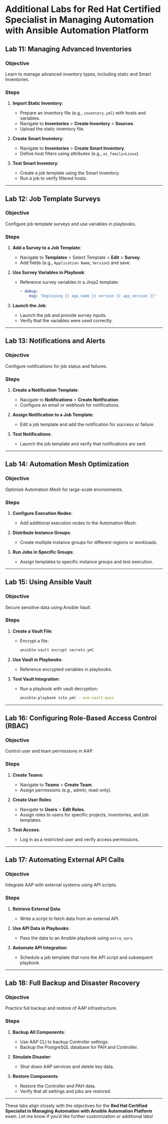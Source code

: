 # Additional Labs for Red Hat Certified Specialist in Managing Automation with Ansible Automation Platform

## **Lab 11: Managing Advanced Inventories**

### Objective
Learn to manage advanced inventory types, including static and Smart Inventories.

### Steps
1. **Import Static Inventory**:
   - Prepare an inventory file (e.g., `inventory.yml`) with hosts and variables.
   - Navigate to **Inventories** > **Create Inventory** > **Sources**.
   - Upload the static inventory file.

2. **Create Smart Inventory**:
   - Navigate to **Inventories** > **Create Smart Inventory**.
   - Define host filters using attributes (e.g., `os_family=Linux`).

3. **Test Smart Inventory**:
   - Create a job template using the Smart Inventory.
   - Run a job to verify filtered hosts.

---

## **Lab 12: Job Template Surveys**

### Objective
Configure job template surveys and use variables in playbooks.

### Steps
1. **Add a Survey to a Job Template**:
   - Navigate to **Templates** > Select Template > **Edit** > **Survey**.
   - Add fields (e.g., `Application Name`, `Version`) and save.

2. **Use Survey Variables in Playbook**:
   - Reference survey variables in a Jinja2 template:
     ```yaml
     - debug:
         msg: "Deploying {{ app_name }} version {{ app_version }}"
     ```

3. **Launch the Job**:
   - Launch the job and provide survey inputs.
   - Verify that the variables were used correctly.

---

## **Lab 13: Notifications and Alerts**

### Objective
Configure notifications for job status and failures.

### Steps
1. **Create a Notification Template**:
   - Navigate to **Notifications** > **Create Notification**.
   - Configure an email or webhook for notifications.

2. **Assign Notification to a Job Template**:
   - Edit a job template and add the notification for success or failure.

3. **Test Notifications**:
   - Launch the job template and verify that notifications are sent.

---

## **Lab 14: Automation Mesh Optimization**

### Objective
Optimize Automation Mesh for large-scale environments.

### Steps
1. **Configure Execution Nodes**:
   - Add additional execution nodes to the Automation Mesh.

2. **Distribute Instance Groups**:
   - Create multiple instance groups for different regions or workloads.

3. **Run Jobs in Specific Groups**:
   - Assign templates to specific instance groups and test execution.

---

## **Lab 15: Using Ansible Vault**

### Objective
Secure sensitive data using Ansible Vault.

### Steps
1. **Create a Vault File**:
   - Encrypt a file:
     ```bash
     ansible-vault encrypt secrets.yml
     ```

2. **Use Vault in Playbooks**:
   - Reference encrypted variables in playbooks.

3. **Test Vault Integration**:
   - Run a playbook with vault decryption:
     ```bash
     ansible-playbook site.yml --ask-vault-pass
     ```

---

## **Lab 16: Configuring Role-Based Access Control (RBAC)**

### Objective
Control user and team permissions in AAP.

### Steps
1. **Create Teams**:
   - Navigate to **Teams** > **Create Team**.
   - Assign permissions (e.g., admin, read-only).

2. **Create User Roles**:
   - Navigate to **Users** > **Edit Roles**.
   - Assign roles to users for specific projects, inventories, and job templates.

3. **Test Access**:
   - Log in as a restricted user and verify access permissions.

---

## **Lab 17: Automating External API Calls**

### Objective
Integrate AAP with external systems using API scripts.

### Steps
1. **Retrieve External Data**:
   - Write a script to fetch data from an external API.

2. **Use API Data in Playbooks**:
   - Pass the data to an Ansible playbook using `extra_vars`.

3. **Automate API Integration**:
   - Schedule a job template that runs the API script and subsequent playbook.

---

## **Lab 18: Full Backup and Disaster Recovery**

### Objective
Practice full backup and restore of AAP infrastructure.

### Steps
1. **Backup All Components**:
   - Use AAP CLI to backup Controller settings.
   - Backup the PostgreSQL database for PAH and Controller.

2. **Simulate Disaster**:
   - Shut down AAP services and delete key data.

3. **Restore Components**:
   - Restore the Controller and PAH data.
   - Verify that all settings and jobs are restored.

---

These labs align closely with the objectives for the **Red Hat Certified Specialist in Managing Automation with Ansible Automation Platform** exam. Let me know if you’d like further customization or additional labs!

